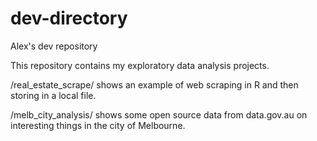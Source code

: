 # dev-directory
Alex's dev repository

This repository contains my exploratory data analysis projects.

/real_estate_scrape/ shows an example of web scraping in R and then storing in a local file.

/melb_city_analysis/ shows some open source data from data.gov.au on interesting things in the city of Melbourne. 
